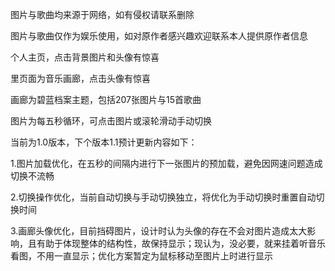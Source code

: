 图片与歌曲均来源于网络，如有侵权请联系删除

图片与歌曲仅作为娱乐使用，如对原作者感兴趣欢迎联系本人提供原作者信息

个人主页，点击背景图片和头像有惊喜

里页面为音乐画廊，点击头像有惊喜

画廊为碧蓝档案主题，包括207张图片与15首歌曲

图片为每五秒循环，可点击图片或滚轮滑动手动切换

当前为1.0版本，下个版本1.1预计更新内容如下：

1.图片加载优化，在五秒的间隔内进行下一张图片的预加载，避免因网速问题造成切换不流畅

2.切换操作优化，当前自动切换与手动切换独立，将优化为手动切换时重置自动切换时间

3.画廊头像优化，目前挡碍图片，设计时认为头像的存在不会对图片造成太大影响，且有助于体现整体的结构性，故保持显示；现认为，没必要，就来挂着听音乐看图，不用一直显示；优化方案暂定为鼠标移动至图片上时进行显示
